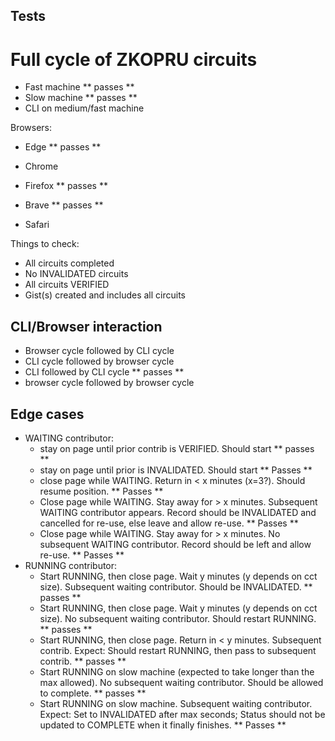 ## Tests

# Full cycle of ZKOPRU circuits

* Fast machine
  ** passes **
* Slow machine
  ** passes **
* CLI on medium/fast machine

Browsers:
* Edge
  ** passes **
* Chrome

* Firefox
  ** passes **
* Brave
  ** passes **
* Safari

Things to check:
* All circuits completed
* No INVALIDATED circuits
* All circuits VERIFIED
* Gist(s) created and includes all circuits


## CLI/Browser interaction

* Browser cycle followed by CLI cycle
* CLI cycle followed by browser cycle
* CLI followed by CLI cycle
  ** passes **
* browser cycle followed by browser cycle


## Edge cases

* WAITING contributor:
  + stay on page until prior contrib is VERIFIED. Should start
    ** passes **
  + stay on page until prior is INVALIDATED. Should start
    ** Passes **
  + close page while WAITING. Return in < x minutes (x=3?). Should resume position.
    ** Passes **
  + Close page while WAITING. Stay away for > x minutes. Subsequent WAITING contributor appears. Record should be INVALIDATED and cancelled for re-use, else leave and allow re-use.
    ** Passes **
  + Close page while WAITING. Stay away for > x minutes. No subsequent WAITING contributor. Record should be left and allow re-use.
    ** Passes **
* RUNNING contributor:
  + Start RUNNING, then close page. Wait y minutes (y depends on cct size). Subsequent waiting contributor. Should be INVALIDATED.
    ** passes **
  + Start RUNNING, then close page. Wait y minutes (y depends on cct size). No subsequent waiting contributor. Should restart RUNNING.
    ** passes **
  + Start RUNNING, then close page. Return in < y minutes. Subsequent contrib. Expect: Should restart RUNNING, then pass to subsequent contrib. 
    ** passes **
  + Start RUNNING on slow machine (expected to take longer than the max allowed). No subsequent waiting contributor. Should be allowed to complete.
    ** passes **
  + Start RUNNING on slow machine. Subsequent waiting contributor. Expect: Set to INVALIDATED after max seconds; Status should not be updated to COMPLETE when it finally finishes.
    ** Passes **


